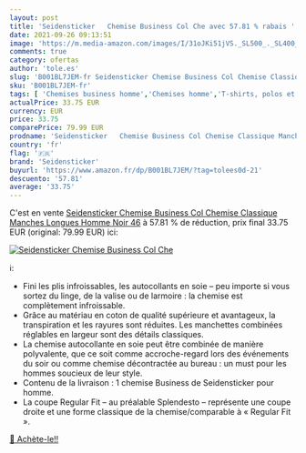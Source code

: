 ```yaml
---
layout: post
title: 'Seidensticker   Chemise Business Col Che avec 57.81 % rabais '
date: 2021-09-26 09:13:51
image: 'https://m.media-amazon.com/images/I/31oJKi51jVS._SL500_._SL400_.jpg'
comments: true
category: ofertas
author: 'tole.es'
slug: 'B001BL7JEM-fr Seidensticker Chemise Business Col Chemise Classique...'
sku: 'B001BL7JEM-fr'
tags: [ 'Chemises business homme','Chemises homme','T-shirts, polos et chemises homme','Vêtements','Vêtements homme','seidensticker', ]
actualPrice: 33.75 EUR
currency: EUR
price: 33.75
comparePrice: 79.99 EUR
prodname: 'Seidensticker   Chemise Business Col Chemise Classique Manches Longues Homme   Noir  46'
country: 'fr'
flag: '🇫🇷'
brand: 'Seidensticker'
buyurl: 'https://www.amazon.fr/dp/B001BL7JEM/?tag=tolees0d-21'
descuento: '57.81'
average: '33.75'
---
```


C'est en vente [Seidensticker   Chemise Business Col Chemise Classique Manches Longues Homme   Noir  46](https://www.amazon.fr/dp/B001BL7JEM/?tag=tolees0d-21)  à  57.81 % de réduction, prix final  33.75 EUR (original: 79.99 EUR) ici:

[![Seidensticker   Chemise Business Col Che](https://m.media-amazon.com/images/I/31oJKi51jVS._SL500_._SL400_.jpg)](https://www.amazon.fr/dp/B001BL7JEM/?tag=tolees0d-21)

ℹ️:

- Fini les plis infroissables, les autocollants en soie – peu importe si vous sortez du linge, de la valise ou de larmoire : la chemise est complètement infroissable.
- Grâce au matériau en coton de qualité supérieure et avantageux, la transpiration et les rayures sont réduites. Les manchettes combinées réglables en largeur sont des détails classiques.
- La chemise autocollante en soie peut être combinée de manière polyvalente, que ce soit comme accroche-regard lors des événements du soir ou comme chemise décontractée au bureau : un must pour les hommes soucieux de leur style.
- Contenu de la livraison : 1 chemise Business de Seidensticker pour homme.
- La coupe Regular Fit – au préalable Splendesto – représente une coupe droite et une forme classique de la chemise/comparable à « Regular Fit ».

[🛒 Achète-le!!](https://www.amazon.fr/dp/B001BL7JEM/?tag=tolees0d-21)
